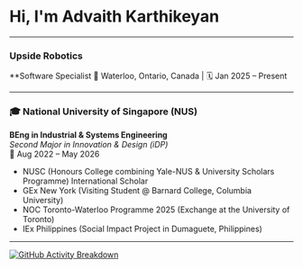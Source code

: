 # Hi, I'm Advaith Karthikeyan

---

### **Upside Robotics**
**Software Specialist
📍 Waterloo, Ontario, Canada | 🗓️ Jan 2025 – Present  

---

### 🎓 **National University of Singapore (NUS)**  
**BEng in Industrial & Systems Engineering**  
*Second Major in Innovation & Design (iDP)*  
📍 Aug 2022 – May 2026  
- NUSC (Honours College combining Yale-NUS & University Scholars Programme) International Scholar
- GEx New York (Visiting Student @ Barnard College, Columbia University)
- NOC Toronto-Waterloo Programme 2025 (Exchange at the University of Toronto)
- IEx Philippines (Social Impact Project in Dumaguete, Philippines)

---

[![GitHub Activity Breakdown](https://github-profile-summary-cards.vercel.app/api/cards/profile-details?username=advaith334&theme=github_dark)](https://github.com/advaith334)
